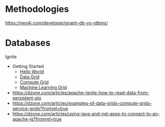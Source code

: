# Methodologies
https://neo4j.com/developer/graph-db-vs-rdbms/

# Databases
Ignite
- Getting Started
  - [Hello World](https://dzone.com/articles/getting-started-with-apache-ignite?fromrel=true)
  - [Data Grid](https://dzone.com/articles/getting-started-with-apachereg-ignite-part-2?fromrel=true)
  - [Compute Grid](https://dzone.com/articles/getting-started-with-apachereg-ignite-part-3?fromrel=true)
  - [Machine Learning Grid](https://dzone.com/articles/getting-started-with-apache-ignite-part-7?fromrel=true)
- https://dzone.com/articles/apache-ignite-how-to-read-data-from-persistent-sto
- https://dzone.com/articles/examples-of-data-grids-compute-grids-service-grids?fromrel=true
- https://dzone.com/articles/using-java-and-net-apps-to-connect-to-an-apache-ig?fromrel=true
